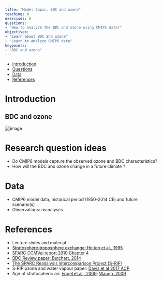 ```yaml
---
title: "Model topic: BDC and ozone"
teaching: 0
exercises: 0
questions:
- "How to analyze the BDC and ozone using CMIP6 data?"
objectives:
- "Learn about BDC and ozone"
- "Learn to analyze CMIP6 data"
keypoints:
- "BDC and ozone"
---
```


*   [Introduction](#introduction)
*   [Questions](#research-question-ideas)
*   [Data](#data)
*   [References](#references)


# Introduction
## BDC and ozone
![image](https://user-images.githubusercontent.com/44640857/111973529-df714200-8afe-11eb-8874-1e3cb88054e1.png)

# Research question ideas
- Do CMIP6 models capture the observed ozone and BDC characteristics?
- How will the BDC and ozone change in a future climate ? 


# Data
- CMIP6 model data, historical period (1850-2014 CE) and future scenario(s)
- Observations: reanalyses


# References
- Lecture slides and material
- [Stratosphere‐troposphere exchange: Holton et al., 1995](https://agupubs.onlinelibrary.wiley.com/doi/abs/10.1029/95RG02097)
- [SPARC CCMVal report 2010 Chapter 4](https://www.sparc-climate.org/wp-content/uploads/sites/5/2017/12/SPARC_Report_No5_Jun2010_Part1_redFile.pdf)
- [BDC Review paper: Butchart, 2014](https://agupubs.onlinelibrary.wiley.com/doi/full/10.1002/2013RG000448)
- [The SPARC Reanalysis Intercomparison Project (S-RIP)](https://s-rip.ees.hokudai.ac.jp/pubs/index.html)
- S-RIP ozone and water vapour paper: [Davis et al 2017 ACP](https://acp.copernicus.org/articles/17/12743/2017/) 
- Age of stratospheric air: [Engel et al., 2009](https://www.nature.com/articles/ngeo388); [Waugh, 2009](https://www.nature.com/articles/ngeo397)
